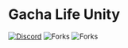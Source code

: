 # Gacha Life Unity

[![Discord](https://img.shields.io/discord/970635565672308787?label=discord)](https://discord.gg/TtvZRQRX8n) ![Forks](https://img.shields.io/github/issues/GachaMations/Gacha-life-unity?style=social) ![Forks](https://img.shields.io/github/forks/GachaMations/Gacha-life-unity?style=social)
